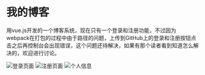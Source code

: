 # 我的博客

用vue.js开发的一个博客系统，现在只有一个登录和注册功能，不过因为webpack在打包的过程中由于路径的问题，上传到GitHub上的登录和注册按钮点击之后再控制台会出现错误，这个问题还待解决，如果有那个读者看到知道怎么解决的，欢迎进行讨论。

![登录页面](https://wx1.sinaimg.cn/mw690/007d7DTvly1g494mczzzuj31hc0u00uo.jpg)
![注册页面](https://wx3.sinaimg.cn/mw690/007d7DTvly1g494mcspfaj31hc0u0wfs.jpg)
![个人信息](https://wx2.sinaimg.cn/mw690/007d7DTvly1g494mcx4r8j31hc0u0q5d.jpg)
